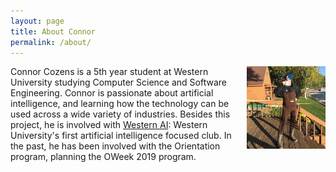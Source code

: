 ```yaml
---
layout: page
title: About Connor
permalink: /about/
---
```


<img style="height:25%; width:25%; float:right; margin-left: 10px" src="/assets/images/connor.jpeg" alt="Connor Cozens">

Connor Cozens is a 5th year student at Western University studying Computer Science and Software Engineering. Connor is passionate about artificial intelligence, and learning how the technology can be used across a wide variety of industries. Besides this project, he is involved with <a href="https://www.westernuai.com" target="_top">Western AI</a>\: Western University's first artificial intelligence focused club. In the past, he has been involved with the Orientation program, planning the OWeek 2019 program.
